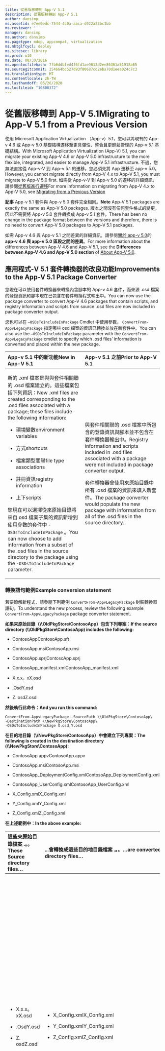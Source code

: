```yaml
---
title: 從舊版移轉到 App-V 5.1
description: 從舊版移轉到 App-V 5.1
author: dansimp
ms.assetid: e7ee0edc-7544-4c0a-aaca-d922a33bc1bb
ms.reviewer: ''
manager: dansimp
ms.author: dansimp
ms.pagetype: mdop, appcompat, virtualization
ms.mktglfcycl: deploy
ms.sitesec: library
ms.prod: w10
ms.date: 08/30/2016
ms.openlocfilehash: 7fb6ddbfed4f6fd1ae9613d2ee86361a51918a65
ms.sourcegitcommit: 354664bc527d93f80687cd2eba70d1eea024c7c3
ms.translationtype: MT
ms.contentlocale: zh-TW
ms.lasthandoff: 06/26/2020
ms.locfileid: "10800372"
---
```

# <span data-ttu-id="ef270-103">從舊版移轉到 App-V 5.1</span><span class="sxs-lookup"><span data-stu-id="ef270-103">Migrating to App-V 5.1 from a Previous Version</span></span>


<span data-ttu-id="ef270-104">使用 Microsoft Application Virtualization （App-v）5.1，您可以將現有的 App-v 4.6 或 App-v 5.0 基礎結構遷移至更具彈性、整合且更輕鬆管理的 App-v 5.1 基礎結構。</span><span class="sxs-lookup"><span data-stu-id="ef270-104">With Microsoft Application Virtualization (App-V) 5.1, you can migrate your existing App-V 4.6 or App-V 5.0 infrastructure to the more flexible, integrated, and easier to manage App-V 5.1 infrastructure.</span></span>
<span data-ttu-id="ef270-105">不過，您無法直接從 App-v-V 到 App-v 5.1 的遷移，您必須先將 App 遷移至 app-v 5.0。</span><span class="sxs-lookup"><span data-stu-id="ef270-105">However, you cannot migrate directly from App-V 4.x to App-V 5.1, you must migrate to App-V 5.0 first.</span></span> <span data-ttu-id="ef270-106">如需從 App-v-V 到 App-v 5.0 的遷移的詳細資訊，請參閱[從舊版進行遷移](migrating-from-a-previous-version-app-v-50.md)</span><span class="sxs-lookup"><span data-stu-id="ef270-106">For more information on migrating from App-V 4.x to App-V 5.0, see [Migrating from a Previous Version](migrating-from-a-previous-version-app-v-50.md)</span></span>  

<span data-ttu-id="ef270-107">**記事** App-v 5.1 套件與 App-v 5.0 套件完全相同。</span><span class="sxs-lookup"><span data-stu-id="ef270-107">**Note** App-V 5.1 packages are exactly the same as App-V 5.0 packages.</span></span> <span data-ttu-id="ef270-108">版本之間沒有任何套件格式的變更，因此不需要將 App-v 5.0 套件轉換成 App-v 5.1 套件。</span><span class="sxs-lookup"><span data-stu-id="ef270-108">There has been no change in the package format between the versions and therefore, there is no need to convert App-V 5.0 packages to App-V 5.1 packages.</span></span>

<span data-ttu-id="ef270-109">如需 App-v 4.6 與 App-v 5.1 之間差異的詳細資訊，請參閱[關於 app-v 5.0](about-app-v-50.md)的**app-v 4.6 與 app-v 5.0 區段之間的差異**。</span><span class="sxs-lookup"><span data-stu-id="ef270-109">For more information about the differences between App-V 4.6 and App-V 5.1, see the **Differences between App-V 4.6 and App-V 5.0 section** of [About App-V 5.0](about-app-v-50.md).</span></span>

 

## <a href="" id="bkmk-pkgconvimprove"></a><span data-ttu-id="ef270-110">應用程式-V 5.1 套件轉換器的改良功能</span><span class="sxs-lookup"><span data-stu-id="ef270-110">Improvements to the App-V 5.1 Package Converter</span></span>


<span data-ttu-id="ef270-111">您現在可以使用套件轉換器來轉換內含腳本的 App-v 4.6 套件，而來源 .osd 檔案的登錄資訊和腳本現在已包含在套件轉換程式輸出中。</span><span class="sxs-lookup"><span data-stu-id="ef270-111">You can now use the package converter to convert App-V 4.6 packages that contain scripts, and registry information and scripts from source .osd files are now included in package converter output.</span></span>

<span data-ttu-id="ef270-112">您也可以在 `–OSDsToIncludeInPackage` Cmdlet 中使用參數， `ConvertFrom-AppvLegacyPackage` 指定哪些 osd 檔案的資訊已轉換並放在新套件中。</span><span class="sxs-lookup"><span data-stu-id="ef270-112">You can also use the `–OSDsToIncludeInPackage` parameter with the `ConvertFrom-AppvLegacyPackage` cmdlet to specify which .osd files’ information is converted and placed within the new package.</span></span>

<table>
<colgroup>
<col width="50%" />
<col width="50%" />
</colgroup>
<thead>
<tr class="header">
<th align="left"><span data-ttu-id="ef270-113">App-v 5.1 中的新功能</span><span class="sxs-lookup"><span data-stu-id="ef270-113">New in App-V 5.1</span></span></th>
<th align="left"><span data-ttu-id="ef270-114">App-v 5.1 之前</span><span class="sxs-lookup"><span data-stu-id="ef270-114">Prior to App-V 5.1</span></span></th>
</tr>
</thead>
<tbody>
<tr class="odd">
<td align="left"><p><span data-ttu-id="ef270-115">新的 .xml 檔案是與與套件相關聯的 .osd 檔案建立的。這些檔案包括下列資訊：</span><span class="sxs-lookup"><span data-stu-id="ef270-115">New .xml files are created corresponding to the .osd files associated with a package; these files include the following information:</span></span></p>
<ul>
<li><p><span data-ttu-id="ef270-116">環境變數</span><span class="sxs-lookup"><span data-stu-id="ef270-116">environment variables</span></span></p></li>
<li><p><span data-ttu-id="ef270-117">方式</span><span class="sxs-lookup"><span data-stu-id="ef270-117">shortcuts</span></span></p></li>
<li><p><span data-ttu-id="ef270-118">檔案類型關聯</span><span class="sxs-lookup"><span data-stu-id="ef270-118">file type associations</span></span></p></li>
<li><p><span data-ttu-id="ef270-119">註冊資訊</span><span class="sxs-lookup"><span data-stu-id="ef270-119">registry information</span></span></p></li>
<li><p><span data-ttu-id="ef270-120">上下</span><span class="sxs-lookup"><span data-stu-id="ef270-120">scripts</span></span></p></li>
</ul>
<p><span data-ttu-id="ef270-121">您現在可以選擇從來原始目錄將來自 osd 檔案子集的資訊新增到使用參數的套件中 <code>-OSDsToIncludeInPackage</code> 。</span><span class="sxs-lookup"><span data-stu-id="ef270-121">You can now choose to add information from a subset of the .osd files in the source directory to the package using the <code>-OSDsToIncludeInPackage</code> parameter.</span></span></p></td>
<td align="left"><p><span data-ttu-id="ef270-122">與套件相關聯的 .osd 檔案中所包含的登錄資訊與腳本並不包含在套件轉換器輸出中。</span><span class="sxs-lookup"><span data-stu-id="ef270-122">Registry information and scripts included in .osd files associated with a package were not included in package converter output.</span></span></p>
<p><span data-ttu-id="ef270-123">套件轉換器會使用來原始目錄中所有 .osd 檔案的資訊來填入新套件。</span><span class="sxs-lookup"><span data-stu-id="ef270-123">The package converter would populate the new package with information from all of the .osd files in the source directory.</span></span></p></td>
</tr>
</tbody>
</table>

 

### <span data-ttu-id="ef270-124">轉換語句範例</span><span class="sxs-lookup"><span data-stu-id="ef270-124">Example conversion statement</span></span>

<span data-ttu-id="ef270-125">若要瞭解新程式，請參閱下列範例 `ConvertFrom-AppvLegacyPackage` 封裝轉換器語句。</span><span class="sxs-lookup"><span data-stu-id="ef270-125">To understand the new process, review the following example `ConvertFrom-AppvLegacyPackage` package converter statement.</span></span>

**<span data-ttu-id="ef270-126">如果來原始目錄（\\\\OldPkgStore\\ContosoApp）包含下列專案：</span><span class="sxs-lookup"><span data-stu-id="ef270-126">If the source directory (\\\\OldPkgStore\\ContosoApp) includes the following:</span></span>**

-   <span data-ttu-id="ef270-127">ContosoApp</span><span class="sxs-lookup"><span data-stu-id="ef270-127">ContosoApp.sft</span></span>

-   <span data-ttu-id="ef270-128">ContosoApp.msi</span><span class="sxs-lookup"><span data-stu-id="ef270-128">ContosoApp.msi</span></span>

-   <span data-ttu-id="ef270-129">ContosoApp.sprj</span><span class="sxs-lookup"><span data-stu-id="ef270-129">ContosoApp.sprj</span></span>

-   <span data-ttu-id="ef270-130">ContosoApp\_manifest.xml</span><span class="sxs-lookup"><span data-stu-id="ef270-130">ContosoApp\_manifest.xml</span></span>

-   <span data-ttu-id="ef270-131">X.x.x。x</span><span class="sxs-lookup"><span data-stu-id="ef270-131">X.osd</span></span>

-   <span data-ttu-id="ef270-132">.Osd</span><span class="sxs-lookup"><span data-stu-id="ef270-132">Y.osd</span></span>

-   <span data-ttu-id="ef270-133">Z. osd</span><span class="sxs-lookup"><span data-stu-id="ef270-133">Z.osd</span></span>

**<span data-ttu-id="ef270-134">然後執行此命令：</span><span class="sxs-lookup"><span data-stu-id="ef270-134">And you run this command:</span></span>**

``` syntax
ConvertFrom-AppvLegacyPackage –SourcePath \\OldPkgStore\ContosoApp\ 
-DestinationPath \\NewPkgStore\ContosoApp\
-OSDsToIncludeInPackage X.osd,Y.osd
```

**<span data-ttu-id="ef270-135">在目的地目錄（\\\\NewPkgStore\\ContosoApp）中會建立下列專案：</span><span class="sxs-lookup"><span data-stu-id="ef270-135">The following is created in the destination directory (\\\\NewPkgStore\\ContosoApp):</span></span>**

-   <span data-ttu-id="ef270-136">ContosoApp appv</span><span class="sxs-lookup"><span data-stu-id="ef270-136">ContosoApp.appv</span></span>

-   <span data-ttu-id="ef270-137">ContosoApp.msi</span><span class="sxs-lookup"><span data-stu-id="ef270-137">ContosoApp.msi</span></span>

-   <span data-ttu-id="ef270-138">ContosoApp\_DeploymentConfig.xml</span><span class="sxs-lookup"><span data-stu-id="ef270-138">ContosoApp\_DeploymentConfig.xml</span></span>

-   <span data-ttu-id="ef270-139">ContosoApp\_UserConfig.xml</span><span class="sxs-lookup"><span data-stu-id="ef270-139">ContosoApp\_UserConfig.xml</span></span>

-   <span data-ttu-id="ef270-140">X\_Config.xml</span><span class="sxs-lookup"><span data-stu-id="ef270-140">X\_Config.xml</span></span>

-   <span data-ttu-id="ef270-141">Y\_Config.xml</span><span class="sxs-lookup"><span data-stu-id="ef270-141">Y\_Config.xml</span></span>

-   <span data-ttu-id="ef270-142">Z\_Config.xml</span><span class="sxs-lookup"><span data-stu-id="ef270-142">Z\_Config.xml</span></span>

**<span data-ttu-id="ef270-143">在上述範例中：</span><span class="sxs-lookup"><span data-stu-id="ef270-143">In the above example:</span></span>**

<table>
<colgroup>
<col width="25%" />
<col width="25%" />
<col width="25%" />
<col width="25%" />
</colgroup>
<thead>
<tr class="header">
<th align="left"><span data-ttu-id="ef270-144">這些來原始目錄檔案 .。。</span><span class="sxs-lookup"><span data-stu-id="ef270-144">These Source directory files…</span></span></th>
<th align="left"><span data-ttu-id="ef270-145">...會轉換成這些目的地目錄檔案 .。。</span><span class="sxs-lookup"><span data-stu-id="ef270-145">…are converted to these Destination directory files…</span></span></th>
<th align="left"><span data-ttu-id="ef270-146">...並且將包含這些專案</span><span class="sxs-lookup"><span data-stu-id="ef270-146">…and will contain these items</span></span></th>
<th align="left"><span data-ttu-id="ef270-147">描述</span><span class="sxs-lookup"><span data-stu-id="ef270-147">Description</span></span></th>
</tr>
</thead>
<tbody>
<tr class="odd">
<td align="left"><ul>
<li><p><span data-ttu-id="ef270-148">X.x.x。x</span><span class="sxs-lookup"><span data-stu-id="ef270-148">X.osd</span></span></p></li>
<li><p><span data-ttu-id="ef270-149">.Osd</span><span class="sxs-lookup"><span data-stu-id="ef270-149">Y.osd</span></span></p></li>
<li><p><span data-ttu-id="ef270-150">Z. osd</span><span class="sxs-lookup"><span data-stu-id="ef270-150">Z.osd</span></span></p></li>
</ul></td>
<td align="left"><ul>
<li><p><span data-ttu-id="ef270-151">X_Config.xml</span><span class="sxs-lookup"><span data-stu-id="ef270-151">X_Config.xml</span></span></p></li>
<li><p><span data-ttu-id="ef270-152">Y_Config.xml</span><span class="sxs-lookup"><span data-stu-id="ef270-152">Y_Config.xml</span></span></p></li>
<li><p><span data-ttu-id="ef270-153">Z_Config.xml</span><span class="sxs-lookup"><span data-stu-id="ef270-153">Z_Config.xml</span></span></p></li>
</ul></td>
<td align="left"><ul>
<li><p><span data-ttu-id="ef270-154">環境變數</span><span class="sxs-lookup"><span data-stu-id="ef270-154">Environment variables</span></span></p></li>
<li><p><span data-ttu-id="ef270-155">方式</span><span class="sxs-lookup"><span data-stu-id="ef270-155">Shortcuts</span></span></p></li>
<li><p><span data-ttu-id="ef270-156">檔案類型關聯</span><span class="sxs-lookup"><span data-stu-id="ef270-156">File type associations</span></span></p></li>
<li><p><span data-ttu-id="ef270-157">註冊資訊</span><span class="sxs-lookup"><span data-stu-id="ef270-157">Registry information</span></span></p></li>
<li><p><span data-ttu-id="ef270-158">指令碼</span><span class="sxs-lookup"><span data-stu-id="ef270-158">Scripts</span></span></p></li>
</ul></td>
<td align="left"><p><span data-ttu-id="ef270-159">每個 .osd 檔案都會轉換成個別的對應 .xml 檔案，其中包含此處在 App-v 5.1 部署設定格式中所列的專案。</span><span class="sxs-lookup"><span data-stu-id="ef270-159">Each .osd file is converted to a separate, corresponding .xml file that contains the items listed here in App-V 5.1 deployment configuration format.</span></span> <span data-ttu-id="ef270-160">然後，您就可以從這些 .xml 檔案複製這些專案，並視需要將它們放在部署配置或使用者設定檔中。</span><span class="sxs-lookup"><span data-stu-id="ef270-160">These items can then be copied from these .xml files and placed in the deployment configuration or user configuration files as desired.</span></span></p>
<p><span data-ttu-id="ef270-161">在這個範例中，有三個 .xml 檔案，對應至來原始目錄中的三個 .osd 檔案。</span><span class="sxs-lookup"><span data-stu-id="ef270-161">In this example, there are three .xml files, corresponding with the three .osd files in the source directory.</span></span> <span data-ttu-id="ef270-162">每個 .xml 檔案都包含其對應的 .osd 檔案中的環境變數、快速鍵、檔案類型關聯、登錄資訊和腳本。</span><span class="sxs-lookup"><span data-stu-id="ef270-162">Each .xml file contains the environment variables, shortcuts, file type associations, registry information, and scripts in its corresponding .osd file.</span></span></p></td>
</tr>
<tr class="even">
<td align="left"><ul>
<li><p><span data-ttu-id="ef270-163">X.x.x。x</span><span class="sxs-lookup"><span data-stu-id="ef270-163">X.osd</span></span></p></li>
<li><p><span data-ttu-id="ef270-164">.Osd</span><span class="sxs-lookup"><span data-stu-id="ef270-164">Y.osd</span></span></p></li>
</ul></td>
<td align="left"><ul>
<li><p><span data-ttu-id="ef270-165">ContosoApp appv</span><span class="sxs-lookup"><span data-stu-id="ef270-165">ContosoApp.appv</span></span></p></li>
<li><p><span data-ttu-id="ef270-166">ContosoApp_DeploymentConfig.xml</span><span class="sxs-lookup"><span data-stu-id="ef270-166">ContosoApp_DeploymentConfig.xml</span></span></p></li>
<li><p><span data-ttu-id="ef270-167">ContosoApp_UserConfig.xml</span><span class="sxs-lookup"><span data-stu-id="ef270-167">ContosoApp_UserConfig.xml</span></span></p></li>
</ul></td>
<td align="left"><ul>
<li><p><span data-ttu-id="ef270-168">環境變數</span><span class="sxs-lookup"><span data-stu-id="ef270-168">Environment variables</span></span></p></li>
<li><p><span data-ttu-id="ef270-169">方式</span><span class="sxs-lookup"><span data-stu-id="ef270-169">Shortcuts</span></span></p></li>
<li><p><span data-ttu-id="ef270-170">檔案類型關聯</span><span class="sxs-lookup"><span data-stu-id="ef270-170">File type associations</span></span></p></li>
</ul></td>
<td align="left"><p><span data-ttu-id="ef270-171">在參數中指定的 .osd 檔案中的資訊 <code>-OSDsToIncludeInPackage</code> 會轉換並放在套件內。</span><span class="sxs-lookup"><span data-stu-id="ef270-171">The information from the .osd files specified in the <code>-OSDsToIncludeInPackage</code> parameter are converted and placed inside the package.</span></span> <span data-ttu-id="ef270-172">接著，轉換器會使用套件內容填入部署設定檔和使用者配置檔案，就像在排序新套件時，App-v 排序器所做的一樣。</span><span class="sxs-lookup"><span data-stu-id="ef270-172">The converter then populates the deployment configuration file and the user configuration file with the contents of the package, just as App-V Sequencer does when sequencing a new package.</span></span></p>
<p><span data-ttu-id="ef270-173">在這個範例中，在 X-blade 和 Y 中包含的環境變數、快捷方式和檔案類型關聯，都已轉換並放在應用程式 V 套件中，而其中一些資訊也包含在部署設定和使用者設定檔中。</span><span class="sxs-lookup"><span data-stu-id="ef270-173">In this example, environment variables, shortcuts, and file type associations included in X.osd and Y.osd were converted and placed in the App-V package, and some of this information was also included in the deployment configuration and user configuration files.</span></span> <span data-ttu-id="ef270-174">之所以使用 x.x 和 a.x，是因為它們是作為引數包含在參數中 <code>-OSDsToIncludeInPackage</code> 。</span><span class="sxs-lookup"><span data-stu-id="ef270-174">X.osd and Y.osd were used because they were included as arguments to the <code>-OSDsToIncludeInPackage</code> parameter.</span></span> <span data-ttu-id="ef270-175">不包含來自 Z 的任何資訊，因為它不是包含在其中一個引數中。</span><span class="sxs-lookup"><span data-stu-id="ef270-175">No information from Z.osd was included in the package, because it was not included as one of these arguments.</span></span></p></td>
</tr>
</tbody>
</table>

 

## <span data-ttu-id="ef270-176">轉換使用舊版 App-v （V）建立的套件</span><span class="sxs-lookup"><span data-stu-id="ef270-176">Converting packages created using a prior version of App-V</span></span>


<span data-ttu-id="ef270-177">使用套件轉換器實用程式來升級在 App-v 5.0 之前使用 app-v 版本建立的虛擬應用程式套件。</span><span class="sxs-lookup"><span data-stu-id="ef270-177">Use the package converter utility to upgrade virtual application packages created using versions of App-V prior to App-V 5.0.</span></span> <span data-ttu-id="ef270-178">套件轉換器使用 PowerShell 來轉換套件，如果您有多個需要轉換的套件，就能協助自動處理常式。</span><span class="sxs-lookup"><span data-stu-id="ef270-178">The package converter uses PowerShell to convert packages and can help automate the process if you have many packages that require conversion.</span></span>

<span data-ttu-id="ef270-179">**重要** 在您轉換現有的套件之後，您應該先測試套件，然後再部署套件，以確保轉換程式已成功完成。</span><span class="sxs-lookup"><span data-stu-id="ef270-179">**Important** After you convert an existing package you should test the package prior to deploying the package to ensure the conversion process was successful.</span></span>

 

**<span data-ttu-id="ef270-180">轉換現有套件前的須知事項</span><span class="sxs-lookup"><span data-stu-id="ef270-180">What to know before you convert existing packages</span></span>**

<table>
<colgroup>
<col width="50%" />
<col width="50%" />
</colgroup>
<thead>
<tr class="header">
<th align="left"><span data-ttu-id="ef270-181">問題</span><span class="sxs-lookup"><span data-stu-id="ef270-181">Issue</span></span></th>
<th align="left"><span data-ttu-id="ef270-182">因應措施</span><span class="sxs-lookup"><span data-stu-id="ef270-182">Workaround</span></span></th>
</tr>
</thead>
<tbody>
<tr class="odd">
<td align="left"><p><span data-ttu-id="ef270-183">在轉換之後，使用 DSC 的虛擬套件不會連結。</span><span class="sxs-lookup"><span data-stu-id="ef270-183">Virtual packages using DSC are not linked after conversion.</span></span></p></td>
<td align="left"><p><span data-ttu-id="ef270-184">使用連線群組連結封裝。</span><span class="sxs-lookup"><span data-stu-id="ef270-184">Link the packages using connection groups.</span></span> <span data-ttu-id="ef270-185">請參閱 <a href="managing-connection-groups51.md" data-raw-source="[Managing Connection Groups](managing-connection-groups51.md)"> 管理連線群組 </a> 。</span><span class="sxs-lookup"><span data-stu-id="ef270-185">See <a href="managing-connection-groups51.md" data-raw-source="[Managing Connection Groups](managing-connection-groups51.md)">Managing Connection Groups</a>.</span></span></p></td>
</tr>
<tr class="even">
<td align="left"><p><span data-ttu-id="ef270-186">在轉換期間偵測到環境變數衝突。</span><span class="sxs-lookup"><span data-stu-id="ef270-186">Environment variable conflicts are detected during conversion.</span></span></p></td>
<td align="left"><p><span data-ttu-id="ef270-187">解決相關的 .osd 檔案中的任何衝突 <strong> </strong> 。</span><span class="sxs-lookup"><span data-stu-id="ef270-187">Resolve any conflicts in the associated <strong>.osd</strong> file.</span></span></p></td>
</tr>
<tr class="odd">
<td align="left"><p><span data-ttu-id="ef270-188">在轉換期間檢測到硬編碼路徑。</span><span class="sxs-lookup"><span data-stu-id="ef270-188">Hard-coded paths are detected during conversion.</span></span></p></td>
<td align="left"><p><span data-ttu-id="ef270-189">硬編碼路徑難以正確轉換。</span><span class="sxs-lookup"><span data-stu-id="ef270-189">Hard-coded paths are difficult to convert correctly.</span></span> <span data-ttu-id="ef270-190">套件轉換器會檢測並傳回內含硬編碼路徑之檔案的套件。</span><span class="sxs-lookup"><span data-stu-id="ef270-190">The package converter will detect and return packages with files that contain hard-coded paths.</span></span> <span data-ttu-id="ef270-191">使用硬編碼路徑來查看檔案，並判斷套件是否需要該檔案。</span><span class="sxs-lookup"><span data-stu-id="ef270-191">View the file with the hard-coded path, and determine whether the package requires the file.</span></span> <span data-ttu-id="ef270-192">如果是，建議您重新排列套件。</span><span class="sxs-lookup"><span data-stu-id="ef270-192">If so, it is recommended to re-sequence the package.</span></span></p></td>
</tr>
</tbody>
</table>

 

<span data-ttu-id="ef270-193">轉換套件時，請檢查是否有失敗的檔案或快速鍵。</span><span class="sxs-lookup"><span data-stu-id="ef270-193">When converting a package check for failing files or shortcuts.</span></span> <span data-ttu-id="ef270-194">在 App-v 4.6 套件中找出該專案。</span><span class="sxs-lookup"><span data-stu-id="ef270-194">Locate the item in App-V 4.6 package.</span></span> <span data-ttu-id="ef270-195">它可能是硬式編碼路徑。</span><span class="sxs-lookup"><span data-stu-id="ef270-195">It could possibly be a hard-coded path.</span></span> <span data-ttu-id="ef270-196">轉換路徑。</span><span class="sxs-lookup"><span data-stu-id="ef270-196">Convert the path.</span></span>

<span data-ttu-id="ef270-197">**記事** 建議您使用 App-v 5.1 sequencer 來轉換需要利用功能的重要應用程式或應用程式。</span><span class="sxs-lookup"><span data-stu-id="ef270-197">**Note** It is recommended that you use the App-V 5.1 sequencer for converting critical applications or applications that need to take advantage of features.</span></span> <span data-ttu-id="ef270-198">請參閱[如何使用 app-v 5.1 來排序新的應用程式](how-to-sequence-a-new-application-with-app-v-51-beta-gb18030.md)。</span><span class="sxs-lookup"><span data-stu-id="ef270-198">See, [How to Sequence a New Application with App-V 5.1](how-to-sequence-a-new-application-with-app-v-51-beta-gb18030.md).</span></span>

<span data-ttu-id="ef270-199">如果轉換後的套件未在轉換後開啟，建議您使用 App-v 5.1 排序器重新排序應用程式。</span><span class="sxs-lookup"><span data-stu-id="ef270-199">If a converted package does not open after you convert it, it is also recommended that you re-sequence the application using the App-V 5.1 sequencer.</span></span>

 

[<span data-ttu-id="ef270-200">如何轉換在舊版 App-V 中建立的套件</span><span class="sxs-lookup"><span data-stu-id="ef270-200">How to Convert a Package Created in a Previous Version of App-V</span></span>](how-to-convert-a-package-created-in-a-previous-version-of-app-v51.md)

## <span data-ttu-id="ef270-201">遷移用戶端</span><span class="sxs-lookup"><span data-stu-id="ef270-201">Migrating Clients</span></span>


<span data-ttu-id="ef270-202">下表顯示升級用戶端的建議方法。</span><span class="sxs-lookup"><span data-stu-id="ef270-202">The following table displays the recommended method for upgrading clients.</span></span>

<table>
<colgroup>
<col width="50%" />
<col width="50%" />
</colgroup>
<thead>
<tr class="header">
<th align="left"><span data-ttu-id="ef270-203">工作</span><span class="sxs-lookup"><span data-stu-id="ef270-203">Task</span></span></th>
<th align="left"><span data-ttu-id="ef270-204">其他資訊</span><span class="sxs-lookup"><span data-stu-id="ef270-204">More Information</span></span></th>
</tr>
</thead>
<tbody>
<tr class="odd">
<td align="left"><p><span data-ttu-id="ef270-205">將您的環境升級至最新版本的 App-V 4。6</span><span class="sxs-lookup"><span data-stu-id="ef270-205">Upgrade your environment to the latest version of App-V4.6</span></span></p></td>
<td align="left"><p><a href="../appv-v4/application-virtualization-deployment-and-upgrade-considerations-copy.md" data-raw-source="[Application Virtualization Deployment and Upgrade Considerations](../appv-v4/application-virtualization-deployment-and-upgrade-considerations-copy.md)"><span data-ttu-id="ef270-206">應用程式虛擬化部署和升級考慮 </a> 。</span><span class="sxs-lookup"><span data-stu-id="ef270-206">Application Virtualization Deployment and Upgrade Considerations</a>.</span></span></p></td>
</tr>
<tr class="even">
<td align="left"><p><span data-ttu-id="ef270-207">安裝 App-V 5.1 用戶端（含共存功能）。</span><span class="sxs-lookup"><span data-stu-id="ef270-207">Install the App-V 5.1 client with co-existence enabled.</span></span></p></td>
<td align="left"><p><a href="how-to-deploy-the-app-v-46-and-the-app-v--51-client-on-the-same-computer.md" data-raw-source="[How to Deploy the App-V 4.6 and the App-V 5.1 Client on the Same Computer](how-to-deploy-the-app-v-46-and-the-app-v--51-client-on-the-same-computer.md)"><span data-ttu-id="ef270-208">如何在同一部電腦上部署 app-v 4.6 和 App-v 5.1 用戶端 </a> 。</span><span class="sxs-lookup"><span data-stu-id="ef270-208">How to Deploy the App-V 4.6 and the App-V 5.1 Client on the Same Computer</a>.</span></span></p></td>
</tr>
<tr class="odd">
<td align="left"><p><span data-ttu-id="ef270-209">順序及推出 app-v 5.1 套件。</span><span class="sxs-lookup"><span data-stu-id="ef270-209">Sequence and roll out App-V 5.1 packages.</span></span> <span data-ttu-id="ef270-210">視需要，取消發佈 App-v 4.6 套件。</span><span class="sxs-lookup"><span data-stu-id="ef270-210">As needed, unpublish App-V 4.6 packages.</span></span></p></td>
<td align="left"><p><a href="how-to-sequence-a-new-application-with-app-v-51-beta-gb18030.md" data-raw-source="[How to Sequence a New Application with App-V 5.1](how-to-sequence-a-new-application-with-app-v-51-beta-gb18030.md)"><span data-ttu-id="ef270-211">如何使用 App-v 5.1 來排序新的應用程式 </a> 。</span><span class="sxs-lookup"><span data-stu-id="ef270-211">How to Sequence a New Application with App-V 5.1</a>.</span></span></p></td>
</tr>
</tbody>
</table>

 

<span data-ttu-id="ef270-212">**重要** 您必須執行最新版 App-V 4.6 才能使用共存模式。</span><span class="sxs-lookup"><span data-stu-id="ef270-212">**Important** You must be running the latest version of App-V4.6 to use coexistence mode.</span></span> <span data-ttu-id="ef270-213">此外，當您排列套件時，您必須設定 [管理機構] 設定（位於 **[使用者設定**] 中的 [**使用者**設定] 區段中）。</span><span class="sxs-lookup"><span data-stu-id="ef270-213">Additionally, when you sequence a package, you must configure the Managing Authority setting, which is in the **User Configuration** is located in the **User Configuration** section.</span></span>

 

## <span data-ttu-id="ef270-214">遷移 app-v 5.1 Server 的完整基礎結構</span><span class="sxs-lookup"><span data-stu-id="ef270-214">Migrating the App-V 5.1 Server Full Infrastructure</span></span>


<span data-ttu-id="ef270-215">沒有直接的方法可升級至完整的 App-v 5.1 基礎結構。</span><span class="sxs-lookup"><span data-stu-id="ef270-215">There is no direct method to upgrade to a full App-V 5.1 infrastructure.</span></span> <span data-ttu-id="ef270-216">請使用下一節中的資訊，以取得有關升級 App-v 伺服器的資訊。</span><span class="sxs-lookup"><span data-stu-id="ef270-216">Use the information in the following section for information about upgrading the App-V server.</span></span>

<table>
<colgroup>
<col width="50%" />
<col width="50%" />
</colgroup>
<thead>
<tr class="header">
<th align="left"><span data-ttu-id="ef270-217">工作</span><span class="sxs-lookup"><span data-stu-id="ef270-217">Task</span></span></th>
<th align="left"><span data-ttu-id="ef270-218">其他資訊</span><span class="sxs-lookup"><span data-stu-id="ef270-218">More Information</span></span></th>
</tr>
</thead>
<tbody>
<tr class="odd">
<td align="left"><p><span data-ttu-id="ef270-219">將您的環境升級至最新版的 App-V 4.6。</span><span class="sxs-lookup"><span data-stu-id="ef270-219">Upgrade your environment to the latest version of App-V4.6.</span></span></p></td>
<td align="left"><p><a href="../appv-v4/application-virtualization-deployment-and-upgrade-considerations-copy.md" data-raw-source="[Application Virtualization Deployment and Upgrade Considerations](../appv-v4/application-virtualization-deployment-and-upgrade-considerations-copy.md)"><span data-ttu-id="ef270-220">應用程式虛擬化部署和升級考慮 </a> 。</span><span class="sxs-lookup"><span data-stu-id="ef270-220">Application Virtualization Deployment and Upgrade Considerations</a>.</span></span></p></td>
</tr>
<tr class="even">
<td align="left"><p><span data-ttu-id="ef270-221">部署 app-v 5.1 版本的用戶端。</span><span class="sxs-lookup"><span data-stu-id="ef270-221">Deploy App-V 5.1 version of the client.</span></span></p></td>
<td align="left"><p><a href="how-to-deploy-the-app-v-client-51gb18030.md" data-raw-source="[How to Deploy the App-V Client](how-to-deploy-the-app-v-client-51gb18030.md)"><span data-ttu-id="ef270-222">如何部署 App-v 用戶端 </a> 。</span><span class="sxs-lookup"><span data-stu-id="ef270-222">How to Deploy the App-V Client</a>.</span></span></p></td>
</tr>
<tr class="odd">
<td align="left"><p><span data-ttu-id="ef270-223">安裝 App-V 5.1 server。</span><span class="sxs-lookup"><span data-stu-id="ef270-223">Install App-V 5.1 server.</span></span></p></td>
<td align="left"><p><a href="how-to-deploy-the-app-v-51-server.md" data-raw-source="[How to Deploy the App-V 5.1 Server](how-to-deploy-the-app-v-51-server.md)"><span data-ttu-id="ef270-224">如何部署 app-v 5.1 伺服器 </a> 。</span><span class="sxs-lookup"><span data-stu-id="ef270-224">How to Deploy the App-V 5.1 Server</a>.</span></span></p></td>
</tr>
<tr class="even">
<td align="left"><p><span data-ttu-id="ef270-225">[遷移現有的套件]。</span><span class="sxs-lookup"><span data-stu-id="ef270-225">Migrate existing packages.</span></span></p></td>
<td align="left"><p><span data-ttu-id="ef270-226">請參閱本文中的 [ <strong> 使用先前版本的 app-v 建立的套件] </strong> 區段。</span><span class="sxs-lookup"><span data-stu-id="ef270-226">See the <strong>Converting packages created using a prior version of App-V</strong> section of this article.</span></span></p></td>
</tr>
</tbody>
</table>

 

## <span data-ttu-id="ef270-227">其他遷移任務</span><span class="sxs-lookup"><span data-stu-id="ef270-227">Additional Migration tasks</span></span>


<span data-ttu-id="ef270-228">您也可以執行額外的遷移工作，例如重新配置端點，以及開啟在執行 App-v 5.1 用戶端的電腦上使用先前版本建立的套件。</span><span class="sxs-lookup"><span data-stu-id="ef270-228">You can also perform additional migration tasks such as reconfiguring end points as well as opening a package created using a prior version on a computer running the App-V 5.1 client.</span></span> <span data-ttu-id="ef270-229">下列連結提供執行這些工作的詳細資訊。</span><span class="sxs-lookup"><span data-stu-id="ef270-229">The following links provide more information about performing these tasks.</span></span>

[<span data-ttu-id="ef270-230">如何為特定電腦上的所有使用者，將擴充點從 App-V 4.6 封裝移轉至轉換的 App-V 5.1 封裝</span><span class="sxs-lookup"><span data-stu-id="ef270-230">How to Migrate Extension Points From an App-V 4.6 Package to a Converted App-V 5.1 Package for All Users on a Specific Computer</span></span>](how-to-migrate-extension-points-from-an-app-v-46-package-to-a-converted-app-v-51-package-for-all-users-on-a-specific-computer.md)

[<span data-ttu-id="ef270-231">如何為特定使用者，將擴充點從 App-V 4.6 封裝移轉至 App-V 5.1</span><span class="sxs-lookup"><span data-stu-id="ef270-231">How to Migrate Extension Points From an App-V 4.6 Package to App-V 5.1 for a Specific User</span></span>](how-to-migrate-extension-points-from-an-app-v-46-package-to-app-v-51-for-a-specific-user.md)

[<span data-ttu-id="ef270-232">如何為特定電腦上的所有使用者，將擴充點從 App-V 5.1 封裝移轉至 App-V 4.6 封裝</span><span class="sxs-lookup"><span data-stu-id="ef270-232">How to Revert Extension Points from an App-V 5.1 Package to an App-V 4.6 Package For All Users on a Specific Computer</span></span>](how-to-revert-extension-points-from-an-app-v-51-package-to-an-app-v-46-package-for-all-users-on-a-specific-computer.md)

[<span data-ttu-id="ef270-233">如何為特定使用者，將擴充點從 App-V 5.1 封裝移轉至 App-V 4.6 封裝</span><span class="sxs-lookup"><span data-stu-id="ef270-233">How to Revert Extension Points From an App-V 5.1 Package to an App-V 4.6 Package for a Specific User</span></span>](how-to-revert-extension-points-from-an-app-v-51-package-to-an-app-v-46-package-for-a-specific-user.md)







## <span data-ttu-id="ef270-234">執行 App-v 遷移任務的其他資源</span><span class="sxs-lookup"><span data-stu-id="ef270-234">Other resources for performing App-V migration tasks</span></span>


[<span data-ttu-id="ef270-235">App-V 5.1 作業</span><span class="sxs-lookup"><span data-stu-id="ef270-235">Operations for App-V 5.1</span></span>](operations-for-app-v-51.md)

[<span data-ttu-id="ef270-236">簡化的 Microsoft App-v 5.1 管理伺服器升級程式</span><span class="sxs-lookup"><span data-stu-id="ef270-236">A simplified Microsoft App-V 5.1 Management Server upgrade procedure</span></span>](https://go.microsoft.com/fwlink/p/?LinkId=786330)

 

 





